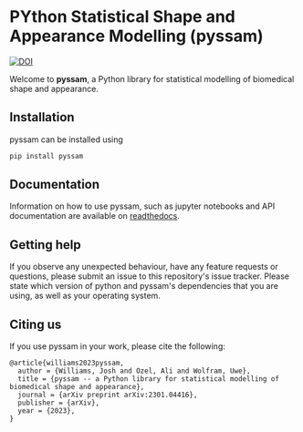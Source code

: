 # PYthon Statistical Shape and Appearance Modelling (pyssam)

[![DOI](https://zenodo.org/badge/576337077.svg)](https://zenodo.org/badge/latestdoi/576337077)

Welcome to **pyssam**, a Python library for statistical modelling of biomedical shape and appearance.


## Installation

pyssam can be installed using

```bash
pip install pyssam
```

## Documentation

Information on how to use pyssam, such as jupyter notebooks and API documentation are available on 
[readthedocs](https://pyssam.readthedocs.io/en/latest/).

## Getting help

If you observe any unexpected behaviour, have any feature requests or questions, please submit an issue to 
this repository's issue tracker.
Please state which version of python and pyssam's dependencies that you are using, as well as your operating system.

## Citing us

If you use pyssam in your work, please cite the following:

```
@article{williams2023pyssam,
  author = {Williams, Josh and Ozel, Ali and Wolfram, Uwe},
  title = {pyssam -- a Python library for statistical modelling of biomedical shape and appearance},
  journal = {arXiv preprint arXiv:2301.04416},
  publisher = {arXiv},
  year = {2023},
}
```

